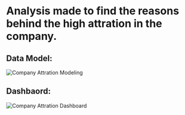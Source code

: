 # Analysis made to find the reasons behind the high attration in the company.
## Data Model:
![Company Attration Modeling](https://github.com/user-attachments/assets/94e7b0bd-25a4-4820-b425-1c3254a1c325)


## Dashbaord:
![Company Attration Dashboard](https://github.com/user-attachments/assets/56838c07-5780-41bb-8598-e1b024dcef7d)
